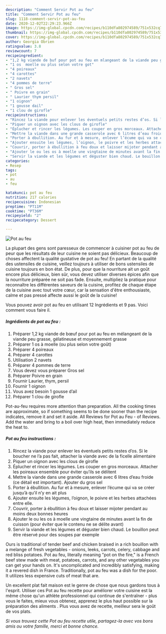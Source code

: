 ```yaml
---
description: "Comment Servir Pot au feu"
title: "Comment Servir Pot au feu"
slug: 1118-comment-servir-pot-au-feu
date: 2020-12-02T22:29:23.966Z
image: https://img-global.cpcdn.com/recipes/b110dfa802974589/751x532cq70/pot-au-feu-photo-principale-de-la-recette.jpg
thumbnail: https://img-global.cpcdn.com/recipes/b110dfa802974589/751x532cq70/pot-au-feu-photo-principale-de-la-recette.jpg
cover: https://img-global.cpcdn.com/recipes/b110dfa802974589/751x532cq70/pot-au-feu-photo-principale-de-la-recette.jpg
author: Georgia Obrien
ratingvalue: 3.8
reviewcount: 7
recipeingredient:
- "1,2 kg viande de buf pour pot au feu en mlangeant de la viande peu grasse glatineuse et moyennement grasse"
- "1 os  moelle ou plus selon votre got"
- "4 poireaux"
- "4 carottes"
- "2 navets"
- "4 pommes de terre"
- " Gros sel"
- " Poivre en grain"
- " Laurier thym persil"
- "1 oignon"
- "1 gousse dail"
- "1 clou de girofle"
recipeinstructions:
- "Rincez la viande pour enlever les éventuels petits restes d’os. Si le boucher ne l’a pas fait, attacher la viande avec de la ficelle alimentaire"
- "Piquer un oignon avec les clous de girofle"
- "Éplucher et rincer les légumes. Les couper en gros morceaux. Attacher les poireaux ensemble pour éviter qu’ils se délitent"
- "Mettre la viande dans une grande casserole avec 6 litres d’eau froide (ce détail est important). Ajouter du gros sel"
- "Porter à ébullition. Au fur et à mesure, enlever l’écume qui va se créer jusqu’à qu’il n’y en ait plus"
- "Ajouter ensuite les légumes, l’oignon, le poivre et les herbes attachées entre elle."
- "Couvrir, porter à ébullition à feu doux et laisser mijoter pendant au moins deux bonnes heures"
- "Ajouter le ou les os à moelle une vingtaine de minutes avant la fin de cuisson (pour éviter que le contenu ne se délite avant)"
- "Servir la viande et les légumes et déguster bien chaud. Le bouillon peut être réservé pour des soupes par exemple"
categories:
- Resep
tags:
- pot
- au
- feu

katakunci: pot au feu 
nutrition: 217 calories
recipecuisine: Indonesian
preptime: "PT11M"
cooktime: "PT36M"
recipeyield: "2"
recipecategory: Dessert

---
```



![Pot au feu](https://img-global.cpcdn.com/recipes/b110dfa802974589/751x532cq70/pot-au-feu-photo-principale-de-la-recette.jpg)

La plupart des gens sont paresseux de commencer à cuisiner pot au feu de peur que les résultats de leur cuisine ne soient pas délicieux. Beaucoup de choses affectent la qualité gustative de pot au feu! En partant de la qualité des ustensiles de cuisine, veillez toujours à utiliser de bons ustensiles de cuisine toujours en bon état. De plus, pour que la nourriture ait un goût encore plus délicieux, bien sûr, vous devez utiliser diverses épices afin que la nourriture préparée ne soit pas fade. Ensuite, multipliez la pratique pour reconnaître les différentes saveurs de la cuisine, profitez de chaque étape de la cuisine avec tout votre cœur, car la sensation d'être enthousiaste, calme et pas pressé affecte aussi le goût de la cuisine!

<!--inarticleads1-->

Vous pouvez avoir pot au feu en utilisant 12 Ingrédients et 9 pas. Voici comment vous faire il.

##### Ingrédients de pot au feu :

1. Préparer 1,2 kg viande de bœuf pour pot au feu en mélangeant de la viande peu grasse, gélatineuse et moyennement grasse
1. Préparer 1 os à moelle (ou plus selon votre goût)
1. Préparer 4 poireaux
1. Préparer 4 carottes
1. Utilisation 2 navets
1. Préparer 4 pommes de terre
1. Vous devez vous préparer  Gros sel
1. Préparer  Poivre en grain
1. Fournir  Laurier, thym, persil
1. Fournir 1 oignon
1. Vous avez besoin 1 gousse d’ail
1. Préparer 1 clou de girofle


Pot-au-feu requires more attention than preparation. All the cooking times are approximate, so if something seems to be done sooner than the recipe indicates, remove it and set it aside. All Reviews for Pot au Feu - of Reviews. Add the water and bring to a boil over high heat, then immediately reduce the heat to. 

<!--inarticleads2-->

##### Pot au feu instructions :

1. Rincez la viande pour enlever les éventuels petits restes d’os. Si le boucher ne l’a pas fait, attacher la viande avec de la ficelle alimentaire
1. Piquer un oignon avec les clous de girofle
1. Éplucher et rincer les légumes. Les couper en gros morceaux. Attacher les poireaux ensemble pour éviter qu’ils se délitent
1. Mettre la viande dans une grande casserole avec 6 litres d’eau froide (ce détail est important). Ajouter du gros sel
1. Porter à ébullition. Au fur et à mesure, enlever l’écume qui va se créer jusqu’à qu’il n’y en ait plus
1. Ajouter ensuite les légumes, l’oignon, le poivre et les herbes attachées entre elle.
1. Couvrir, porter à ébullition à feu doux et laisser mijoter pendant au moins deux bonnes heures
1. Ajouter le ou les os à moelle une vingtaine de minutes avant la fin de cuisson (pour éviter que le contenu ne se délite avant)
1. Servir la viande et les légumes et déguster bien chaud. Le bouillon peut être réservé pour des soupes par exemple


Ours is traditional of tender beef and chicken braised in a rich bouillon with a melange of fresh vegetables - onions, leeks, carrots, celery, cabbage and red bliss potatoes. Pot au feu, literally meaning &#34;pot on the fire,&#34; is a French beef stew made with meat, potatoes, carrots, and any other vegetables you can get your hands on. It&#39;s uncomplicated and incredibly satisfying, making it a revered dish in France. Traditionally, pot au feu was a dish for the poor. It utilizes less expensive cuts of meat that are. 

<!--inarticleads1-->

<p>
Un excellent plat fait maison est le genre de chose que nous gardons tous à l'esprit. Utiliser ces Pot au feu recette pour améliorer votre cuisine est la même chose qu'un athlète professionnel qui continue de s'entraîner - plus vous le faites, mieux vous obtenez, apprenez le plus haut possible sur la préparation des aliments . Plus vous avez de recette, meilleur sera le goût de vos plats.
</p>

<p>
<i>Si vous trouvez cette Pot au feu recette utile, partagez-la avec vos bons amis ou votre famille, merci et bonne chance.</i>
</p>
